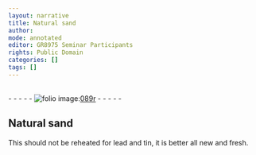```yaml
---
layout: narrative
title: Natural sand
author:
mode: annotated
editor: GR8975 Seminar Participants
rights: Public Domain
categories: []
tags: []
---
```


 <br/>- - - - - <a href="http://gallica.bnf.fr/ark:/12148/btv1b10500001g/f183.image"><img src="../assets/photo-icon.png" alt="folio image: " style="display:inline-block; margin-bottom:-3px;"/>089r</a> - - - - - <br/> 
## Natural sand 

 
 This should not be reheated for lead and tin, it is better all new and fresh. 
 
